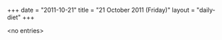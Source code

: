 +++
date = "2011-10-21"
title = "21 October 2011 (Friday)"
layout = "daily-diet"
+++


\<no entries\>
